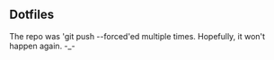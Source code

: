 ## Dotfiles 

The repo was 'git push --forced'ed multiple times. Hopefully, it won't happen again. -_-

